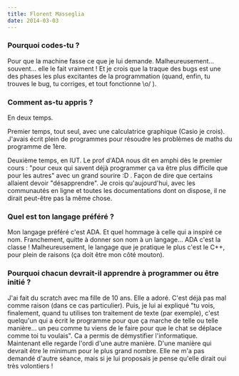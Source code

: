 ```yaml
---
title: Florent Masseglia
date: 2014-03-03
---
```


### Pourquoi codes-tu ?

Pour que la machine fasse ce que je lui demande. Malheureusement...
souvent... elle le fait vraiment ! Et je crois que la traque des bugs
est une des phases les plus excitantes de la programmation (quand,
enfin, tu trouves le bug, tu corriges, et tout fonctionne \o/ ).

### Comment as-tu appris ?

En deux temps.

Premier temps, tout seul, avec une calculatrice graphique (Casio je
crois). J'avais écrit plein de programmes pour résoudre les problèmes
de maths du programme de 1ère.

Deuxième temps, en IUT. Le prof d'ADA nous dit en amphi dès le premier
cours : "pour ceux qui savent déjà programmer ça va être plus
difficile que pour les autres" avec un grand sourire :D . Façon de
dire que certains allaient devoir "désapprendre". Je crois
qu'aujourd'hui, avec les communautés en ligne et toutes les
documentations dont on dispose, il ne dirait peut-être pas la même
chose.

### Quel est ton langage préféré ?

Mon langage préféré c'est ADA. Et quel hommage à celle qui a inspiré
ce nom. Franchement, quitte à donner son nom à un langage... ADA c'est
la classe ! Malheureusement, le langage que je pratique le plus c'est
le C++, pour plein de raisons (ça doit être mon côté mouton).

### Pourquoi chacun devrait-il apprendre à programmer ou être initié ?

J'ai fait du scratch avec ma fille de 10 ans. Elle a adoré. C'est déjà
pas mal comme raison (dans ce cas particulier). Puis, je lui ai
expliqué "tu vois, finalement, quand tu utilises ton traitement de
texte (par exemple), c'est quelqu'un qui a écrit le programme pour que
ça marche de telle ou telle manière... un peu comme tu viens de le
faire pour que le chat se déplace comme toi tu voulais". Ca a permis
de démystifier l'informatique. Maintenant elle regarde l'ordi d'une
autre manière. D'une manière qui devrait être le minimum pour le plus
grand nombre. Elle ne m'a pas demandé d'autre séance, mais si je lui
proposais je pense qu'elle dirait oui très volontiers !
